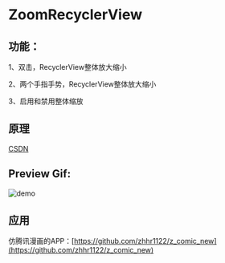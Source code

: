 # ZoomRecyclerView

## 功能：

1、双击，RecyclerView整体放大缩小

2、两个手指手势，RecyclerView整体放大缩小

3、启用和禁用整体缩放

## 原理

[CSDN](https://blog.csdn.net/qq_15602635/article/details/80157633)

## Preview Gif:

![demo](art/preview.gif)

## 应用

仿腾讯漫画的APP：[https://github.com/zhhr1122/z_comic_new](https://github.com/zhhr1122/z_comic_new)